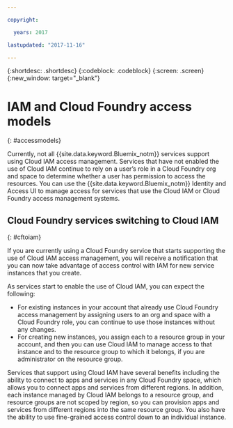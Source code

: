 ```yaml
---

copyright:

  years: 2017

lastupdated: "2017-11-16"

---
```


{:shortdesc: .shortdesc}
{:codeblock: .codeblock}
{:screen: .screen}
{:new_window: target="_blank"}

# IAM and Cloud Foundry access models
{: #accessmodels}

Currently, not all {{site.data.keyword.Bluemix_notm}} services support using Cloud IAM access management. Services that have not enabled the use of Cloud IAM continue to rely on a user’s role in a Cloud Foundry org and space to determine whether a user has permission to access the resources. You can use the {{site.data.keyword.Bluemix_notm}} Identity and Access UI to manage access for services that use the Cloud IAM or Cloud Foundry access management systems.


## Cloud Foundry services switching to Cloud IAM
{: #cftoiam}

If you are currently using a Cloud Foundry service that starts supporting the use of Cloud IAM access management, you will receive a notification that you can now take advantage of access control with IAM for new service instances that you create.

As services start to enable the use of Cloud IAM, you can expect the following:

* For existing instances in your account that already use Cloud Foundry access management by assigning users to an org and space with a Cloud Foundry role, you can continue to use those instances without any changes.
* For creating new instances, you assign each to a resource group in your account, and then you can use Cloud IAM to manage access to that instance and to the resource group to which it belongs, if you are administrator on the resource group.

Services that support using Cloud IAM have several benefits including the ability to connect to apps and services in any Cloud Foundry space, which allows you to connect apps and services from different regions. In addition, each instance managed by Cloud IAM belongs to a resource group, and resource groups are not scoped by region, so you can provision apps and services from different regions into the same resource group. You also have the ability to use fine-grained access control down to an individual instance. 

